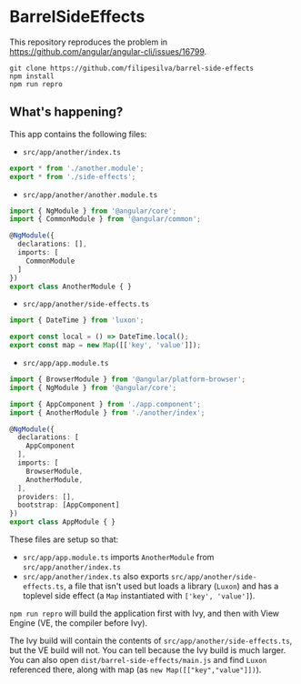 # BarrelSideEffects

This repository reproduces the problem in https://github.com/angular/angular-cli/issues/16799.

```
git clone https://github.com/filipesilva/barrel-side-effects
npm install
npm run repro
```

## What's happening?

This app contains the following files:

- `src/app/another/index.ts`
```ts
export * from './another.module';
export * from './side-effects';
```

- `src/app/another/another.module.ts`
```ts
import { NgModule } from '@angular/core';
import { CommonModule } from '@angular/common';

@NgModule({
  declarations: [],
  imports: [
    CommonModule
  ]
})
export class AnotherModule { }
```

- `src/app/another/side-effects.ts`
```ts
import { DateTime } from 'luxon';

export const local = () => DateTime.local();
export const map = new Map([['key', 'value']]);
```

- `src/app/app.module.ts`
```ts
import { BrowserModule } from '@angular/platform-browser';
import { NgModule } from '@angular/core';

import { AppComponent } from './app.component';
import { AnotherModule } from './another/index';

@NgModule({
  declarations: [
    AppComponent
  ],
  imports: [
    BrowserModule,
    AnotherModule,
  ],
  providers: [],
  bootstrap: [AppComponent]
})
export class AppModule { }
```

These files are setup so that:
- `src/app/app.module.ts` imports `AnotherModule` from `src/app/another/index.ts`
- `src/app/another/index.ts` also exports `src/app/another/side-effects.ts`, a file that isn't used but loads a library (`Luxon`) and has a toplevel side effect (a `Map` instantiated with `['key', 'value']`).

`npm run repro` will build the application first with Ivy, and then with View Engine (VE, the compiler before Ivy).

The Ivy build will contain the contents of `src/app/another/side-effects.ts`, but the VE build will not.
You can tell because the Ivy build is much larger. You can also open `dist/barrel-side-effects/main.js` and find `Luxon` referenced there, along with map (as `new Map([["key","value"]])`).

